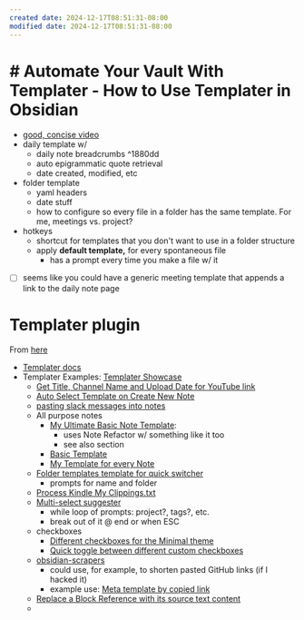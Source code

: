 ```yaml
---
created date: 2024-12-17T08:51:31-08:00
modified date: 2024-12-17T08:51:31-08:00
---
```

# # Automate Your Vault With Templater - How to Use Templater in Obsidian
- [good, concise video](https://www.youtube.com/watch?v=QpJbeP8f55A&t=205s)
- daily template w/ 
	- daily note breadcrumbs ^1880dd
	- auto epigrammatic quote retrieval
	- date created, modified, etc
- folder template
	- yaml headers
	- date stuff
	- how to configure so every file in a folder has the same template. For me, meetings vs. project?
- hotkeys
	- shortcut for templates that you don't want to use in a folder structure
	- apply **default template,** for every spontaneous file
		- has a prompt every time you make a file w/ it
- [ ] seems like you could have a generic meeting template that appends a link to the daily note page
# Templater plugin
From [here]()
- [Templater docs](https://silentvoid13.github.io/Templater/)
- Templater Examples: [Templater Showcase](https://github.com/SilentVoid13/Templater/discussions/categories/templates-showcase)
	- [Get Title, Channel Name and Upload Date for YouTube link](https://github.com/SilentVoid13/Templater/discussions/432)
	- [Auto Select Template on Create New Note](https://github.com/SilentVoid13/Templater/discussions/320)
	- [pasting slack messages into notes](https://github.com/SilentVoid13/Templater/discussions/563)
	- All purpose notes
		- [My Ultimate Basic Note Template](https://github.com/SilentVoid13/Templater/discussions/281): 
			- uses Note Refactor w/ something like it too
			- see also section
		- [Basic Template](https://github.com/SilentVoid13/Templater/discussions/685)
		- [My Template for every Note](https://github.com/SilentVoid13/Templater/discussions/388)
	- [Folder templates template for quick switcher](https://github.com/SilentVoid13/Templater/discussions/955)
		- prompts for name and folder
	- [Process Kindle My Clippings.txt](https://github.com/SilentVoid13/Templater/discussions/296)
	- [Multi-select suggester](https://github.com/SilentVoid13/Templater/discussions/1099)
		- while loop of prompts: project?, tags?, etc.
		- break out of it @ end or when ESC
	- checkboxes
		- [Different checkboxes for the Minimal theme](https://github.com/SilentVoid13/Templater/discussions/991)
		- [Quick toggle between different custom checkboxes](https://github.com/SilentVoid13/Templater/discussions/1236)
	- [obsidian-scrapers](https://github.com/basilioss/obsidian-scrapers)
		- could use, for example, to shorten pasted GitHub links (if I hacked it)
		- example use: [Meta template by copied link](https://github.com/SilentVoid13/Templater/discussions/846)
	- [Replace a Block Reference with its source text content](https://github.com/SilentVoid13/Templater/discussions/166)
	- 